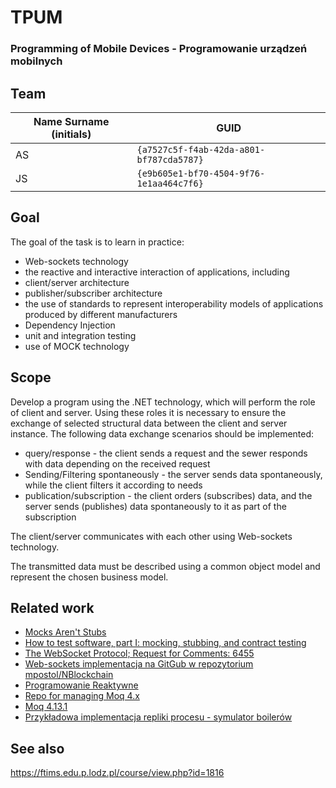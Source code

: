 # TPUM

### Programming of Mobile Devices - Programowanie urządzeń mobilnych
## Team

| Name Surname (initials) | GUID                                     |
| ----------------------- | ---------------------------------------- |
| AS                      | `{a7527c5f-f4ab-42da-a801-bf787cda5787}` |
| JS                      | `{e9b605e1-bf70-4504-9f76-1e1aa464c7f6}` |

## Goal 

The goal of the task is to learn in practice:

* Web-sockets technology
* the reactive and interactive interaction of applications, including
* client/server architecture
* publisher/subscriber architecture
* the use of standards to represent interoperability models of applications produced by different manufacturers
* Dependency Injection
* unit and integration testing
* use of MOCK technology

## Scope

Develop a program using the .NET technology, which will perform the role of client and server. Using these roles it is necessary to ensure the exchange of selected structural data between the client and server instance. The following data exchange scenarios should be implemented:

* query/response - the client sends a request and the sewer responds with data depending on the received request
* Sending/Filtering spontaneously - the server sends data spontaneously, while the client filters it according to needs
* publication/subscription - the client orders (subscribes) data, and the server sends (publishes) data spontaneously to it as part of the subscription

The client/server communicates with each other using Web-sockets technology.

The transmitted data must be described using a common object model and represent the chosen business model.

## Related work

* [Mocks Aren't Stubs](https://martinfowler.com/articles/mocksArentStubs.html)
* [How to test software, part I: mocking, stubbing, and contract testing](https://circleci.com/blog/how-to-test-software-part-i-mocking-stubbing-and-contract-testing/?gclid=Cj0KCQiAkePyBRCEARIsAMy5ScunlfHQKu8LF1w4pG9d4P10ChGBpIv8YNgJklqj0rOYGb3p7-kNe8saAjZYEALw_wcB)
* [The WebSocket Protocol; Request for Comments: 6455](https://tools.ietf.org/html/rfc6455)
* [Web-sockets implementacja na GitGub w repozytorium mpostol/NBlockchain](https://github.com/mpostol/NBlockchain)
* [Programowanie Reaktywne](https://github.com/mpostol/TP/tree/master/AdaptiveProgramming/ConcurrentProgramming)
* [Repo for managing Moq 4.x](https://github.com/moq/moq4)
* [Moq 4.13.1](https://www.nuget.org/packages/Moq/4.13.1)
* [Przykładowa implementacja repliki procesu - symulator boilerów](https://github.com/mpostol/OPC-UA-OOI/tree/master/Networking/Simulator.Boiler)

## See also

https://ftims.edu.p.lodz.pl/course/view.php?id=1816
